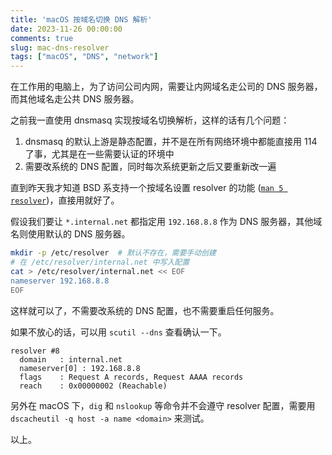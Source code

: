```yaml
---
title: 'macOS 按域名切换 DNS 解析'
date: 2023-11-26 00:00:00
comments: true
slug: mac-dns-resolver
tags: ["macOS", "DNS", "network"]
---
```


在工作用的电脑上，为了访问公司内网，需要让内网域名走公司的 DNS 服务器，而其他域名走公共 DNS 服务器。

之前我一直使用 dnsmasq 实现按域名切换解析，这样的话有几个问题：
1. dnsmasq 的默认上游是静态配置，并不是在所有网络环境中都能直接用 114 了事，尤其是在一些需要认证的环境中
2. 需要改系统的 DNS 配置，同时每次系统更新之后又要重新改一遍

直到昨天我才知道 BSD 系支持一个按域名设置 resolver 的功能 ([`man 5 resolver`](https://www.manpagez.com/man/5/resolver/))，直接用就好了。

<!--more-->

假设我们要让 `*.internal.net` 都指定用 `192.168.8.8` 作为 DNS 服务器，其他域名则使用默认的 DNS 服务器。

```bash
mkdir -p /etc/resolver  # 默认不存在，需要手动创建
# 在 /etc/resolver/internal.net 中写入配置
cat > /etc/resolver/internal.net << EOF
nameserver 192.168.8.8
EOF
```

这样就可以了，不需要改系统的 DNS 配置，也不需要重启任何服务。

如果不放心的话，可以用 `scutil --dns` 查看确认一下。

```text
resolver #8
  domain   : internal.net
  nameserver[0] : 192.168.8.8
  flags    : Request A records, Request AAAA records
  reach    : 0x00000002 (Reachable)
```

另外在 macOS 下，`dig` 和 `nslookup` 等命令并不会遵守 resolver 配置，需要用 `dscacheutil -q host -a name <domain>` 来测试。

以上。
